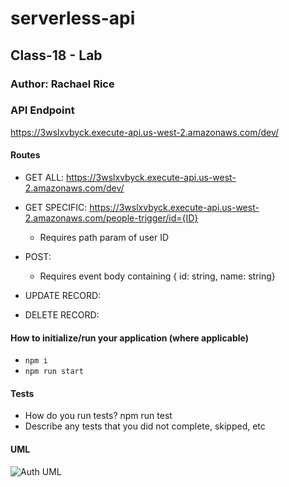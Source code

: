 # serverless-api

## Class-18 - Lab

### Author: Rachael Rice


### API Endpoint
https://3wslxvbyck.execute-api.us-west-2.amazonaws.com/dev/

#### Routes
- GET ALL: https://3wslxvbyck.execute-api.us-west-2.amazonaws.com/dev/

- GET SPECIFIC: https://3wslxvbyck.execute-api.us-west-2.amazonaws.com/people-trigger/id={ID}
  - Requires path param of user ID

- POST:
  - Requires event body containing { id: string, name: string}

- UPDATE RECORD:

- DELETE RECORD: 

#### How to initialize/run your application (where applicable)

- `npm i`
- `npm run start`

#### Tests

- How do you run tests? npm run test
- Describe any tests that you did not complete, skipped, etc

#### UML

![Auth UML]()
